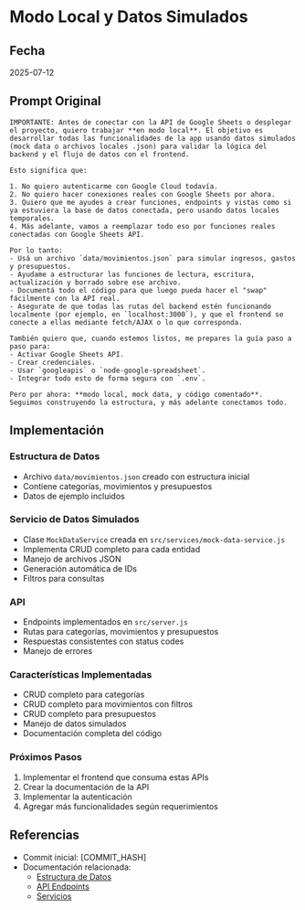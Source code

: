 # Modo Local y Datos Simulados

## Fecha
2025-07-12

## Prompt Original

```
IMPORTANTE: Antes de conectar con la API de Google Sheets o desplegar el proyecto, quiero trabajar **en modo local**. El objetivo es desarrollar todas las funcionalidades de la app usando datos simulados (mock data o archivos locales .json) para validar la lógica del backend y el flujo de datos con el frontend.

Esto significa que:

1. No quiero autenticarme con Google Cloud todavía.  
2. No quiero hacer conexiones reales con Google Sheets por ahora.  
3. Quiero que me ayudes a crear funciones, endpoints y vistas como si ya estuviera la base de datos conectada, pero usando datos locales temporales.
4. Más adelante, vamos a reemplazar todo eso por funciones reales conectadas con Google Sheets API.

Por lo tanto:
- Usá un archivo `data/movimientos.json` para simular ingresos, gastos y presupuestos.
- Ayudame a estructurar las funciones de lectura, escritura, actualización y borrado sobre ese archivo.
- Documentá todo el código para que luego pueda hacer el "swap" fácilmente con la API real.
- Asegurate de que todas las rutas del backend estén funcionando localmente (por ejemplo, en `localhost:3000`), y que el frontend se conecte a ellas mediante fetch/AJAX o lo que corresponda.

También quiero que, cuando estemos listos, me prepares la guía paso a paso para:
- Activar Google Sheets API.
- Crear credenciales.
- Usar `googleapis` o `node-google-spreadsheet`.
- Integrar todo esto de forma segura con `.env`.

Pero por ahora: **modo local, mock data, y código comentado**. Seguimos construyendo la estructura, y más adelante conectamos todo.
```

## Implementación

### Estructura de Datos
- Archivo `data/movimientos.json` creado con estructura inicial
- Contiene categorías, movimientos y presupuestos
- Datos de ejemplo incluidos

### Servicio de Datos Simulados
- Clase `MockDataService` creada en `src/services/mock-data-service.js`
- Implementa CRUD completo para cada entidad
- Manejo de archivos JSON
- Generación automática de IDs
- Filtros para consultas

### API
- Endpoints implementados en `src/server.js`
- Rutas para categorías, movimientos y presupuestos
- Respuestas consistentes con status codes
- Manejo de errores

### Características Implementadas
- CRUD completo para categorías
- CRUD completo para movimientos con filtros
- CRUD completo para presupuestos
- Manejo de datos simulados
- Documentación completa del código

### Próximos Pasos
1. Implementar el frontend que consuma estas APIs
2. Crear la documentación de la API
3. Implementar la autenticación
4. Agregar más funcionalidades según requerimientos

## Referencias
- Commit inicial: [COMMIT_HASH]
- Documentación relacionada:
  - [Estructura de Datos](../database/2025-07-12-estructura-datos.md)
  - [API Endpoints](../api/2025-07-12-endpoints.md)
  - [Servicios](../backend/2025-07-12-servicios.md)
